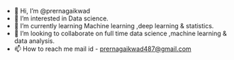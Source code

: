 - 👋 Hi, I’m @prernagaikwad
- 👀 I’m interested in Data science.
- 🌱 I’m currently learning Machine learning ,deep learning & statistics.
- 💞️ I’m looking to collaborate on full time data science ,machine learning & data analysis.
- 📫 How to reach me mail id - prernagaikwad487@gmail.com

<!---
prernagaikwad/prernagaikwad is a ✨ special ✨ repository because its `README.md` (this file) appears on your GitHub profile.
You can click the Preview link to take a look at your changes.
--->
